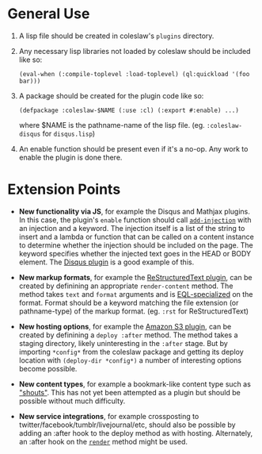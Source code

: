 # General Use

1. A lisp file should be created in coleslaw's ```plugins``` directory.
2. Any necessary lisp libraries not loaded by coleslaw should be included like so:

    ```(eval-when (:compile-toplevel :load-toplevel) (ql:quickload '(foo bar)))```

3. A package should be created for the plugin code like so:

    ```(defpackage :coleslaw-$NAME (:use :cl) (:export #:enable) ...)```

    where $NAME is the pathname-name of the lisp file. (eg. `:coleslaw-disqus` for `disqus.lisp`)
4. An enable function should be present even if it's a no-op. Any work to enable the plugin is done there.


# Extension Points

* **New functionality via JS**, for example the Disqus and Mathjax plugins. In this case, the plugin's `enable` function should call [`add-injection`](http://redlinernotes.com/docs/coleslaw.html#add-injection_func) with an injection and a keyword. The injection itself is a list of the string to insert and a lambda or function that can be called on a content instance to determine whether the injection should be included on the page. The keyword specifies whether the injected text goes in the HEAD or BODY element. The [Disqus plugin](http://github.com/redline6561/coleslaw/blob/master/plugins/disqus.lisp) is a good example of this.

* **New markup formats**, for example the [ReStructuredText plugin](http://github.com/redline6561/coleslaw/blob/master/plugins/rst.lisp), can be created by definining an appropriate `render-content` method. The method takes `text` and `format` arguments and is [EQL-specialized](http://www.gigamonkeys.com/book/object-reorientation-generic-functions.html#defmethod) on the format. Format should be a keyword matching the file extension (or pathname-type) of the markup format. (eg. `:rst` for ReStructuredText)

* **New hosting options**, for example the [Amazon S3 plugin](http://github.com/redline6561/coleslaw/blob/master/plugins/s3.lisp), can be created by definining a `deploy :after` method. The method takes a staging directory, likely uninteresting in the `:after` stage. But by importing `*config*` from the coleslaw package and getting its deploy location with `(deploy-dir *config*)` a number of interesting options become possible.

* **New content types**, for example a bookmark-like content type such as ["shouts"](http://paste.lisp.org/display/134453). This has not yet been attempted as a plugin but should be possible without much difficulty.

* **New service integrations**, for example crossposting to twitter/facebook/tumblr/livejournal/etc, should also be possible by adding an :after hook to the deploy method as with hosting. Alternately, an :after hook on the [`render`](http://redlinernotes.com/docs/coleslaw.html#render_func) method might be used.
